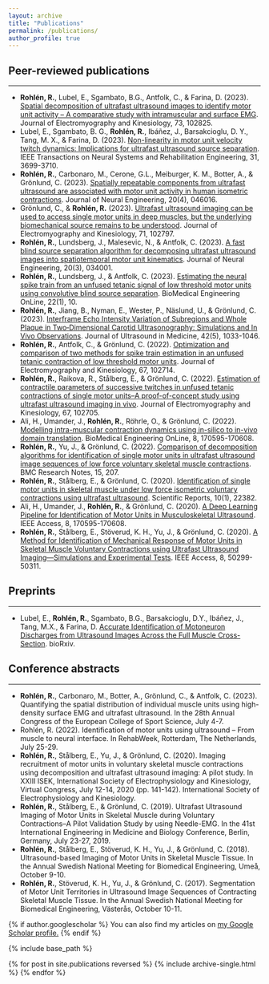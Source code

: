 ```yaml
---
layout: archive
title: "Publications"
permalink: /publications/
author_profile: true
---
```


## Peer-reviewed publications
------
*	**Rohlén, R.**, Lubel, E., Sgambato, B.G., Antfolk, C., & Farina, D. (2023). [Spatial decomposition of ultrafast ultrasound images to identify motor unit activity – A comparative study with intramuscular and surface EMG](https://doi.org/10.1016/j.jelekin.2023.102825). Journal of Electromyography and Kinesiology, 73, 102825.
*	Lubel, E., Sgambato, B. G., **Rohlén, R.**, Ibáñez, J., Barsakcioglu, D. Y., Tang, M. X., & Farina, D. (2023). [Non-linearity in motor unit velocity twitch dynamics: Implications for ultrafast ultrasound source separation](https://doi.org/10.1109/TNSRE.2023.3315146). IEEE Transactions on Neural Systems and Rehabilitation Engineering, 31, 3699-3710.
*	**Rohlén, R.**, Carbonaro, M., Cerone, G.L., Meiburger, K. M., Botter, A., & Grönlund, C. (2023). [Spatially repeatable components from ultrafast ultrasound are associated with motor unit activity in human isometric contractions](https://doi.org/10.1088/1741-2552/ace6fc). Journal of Neural Engineering, 20(4), 046016.
*	Grönlund, C., & **Rohlén, R.** (2023). [Ultrafast ultrasound imaging can be used to access single motor units in deep muscles, but the underlying biomechanical source remains to be understood](https://doi.org/10.1016/j.jelekin.2023.102797). Journal of Electromyography and Kinesiology, 71, 102797.
*	**Rohlén, R.**, Lundsberg, J., Malesevic, N., & Antfolk, C. (2023). [A fast blind source separation algorithm for decomposing ultrafast ultrasound images into spatiotemporal motor unit kinematics](https://doi.org/10.1088/1741-2552/acd4e9). Journal of Neural Engineering, 20(3), 034001.
*	**Rohlén, R.**, Lundsberg, J., & Antfolk, C. (2023). [Estimating the neural spike train from an unfused tetanic signal of low threshold motor units using convolutive blind source separation](https://doi.org/10.1186/s12938-023-01076-0). BioMedical Engineering OnLine, 22(1), 10.
*	**Rohlén, R.**, Jiang, B., Nyman, E., Wester, P., Näslund, U., & Grönlund, C. (2023). [Interframe Echo Intensity Variation of Subregions and Whole Plaque in Two‐Dimensional Carotid Ultrasonography: Simulations and In Vivo Observations](https://doi.org/10.1002/jum.16114). Journal of Ultrasound in Medicine, 42(5), 1033-1046.
*	**Rohlén, R.**, Antfolk, C., & Grönlund, C. (2022). [Optimization and comparison of two methods for spike train estimation in an unfused tetanic contraction of low threshold motor units](https://doi.org/10.1016/j.jelekin.2022.102714). Journal of Electromyography and Kinesiology, 67, 102714.
*	**Rohlén, R.**, Raikova, R., Stålberg, E., & Grönlund, C. (2022). [Estimation of contractile parameters of successive twitches in unfused tetanic contractions of single motor units–A proof-of-concept study using ultrafast ultrasound imaging in vivo](https://doi.org/10.1016/j.jelekin.2022.102705). Journal of Electromyography and Kinesiology, 67, 102705.
*	Ali, H., Umander, J., **Rohlén, R.**, Röhrle, O., & Grönlund, C. (2022). [Modelling intra-muscular contraction dynamics using in-silico to in-vivo domain translation](https://doi.org/10.1186/s12938-022-01016-4). BioMedical Engineering OnLine, 8, 170595-170608.
*	**Rohlén, R.**, Yu, J., & Grönlund, C. (2022). [Comparison of decomposition algorithms for identification of single motor units in ultrafast ultrasound image sequences of low force voluntary skeletal muscle contractions](https://doi.org/10.1186/s13104-022-06093-1). BMC Research Notes, 15, 207.
*	**Rohlén, R.**, Stålberg, E., & Grönlund, C. (2020). [Identification of single motor units in skeletal muscle under low force isometric voluntary contractions using ultrafast ultrasound](https://doi.org/10.1038/s41598-020-79863-1). Scientific Reports, 10(1), 22382.
*	Ali, H., Umander, J., **Rohlén, R.**, & Grönlund, C. (2020). [A Deep Learning Pipeline for Identification of Motor Units in Musculoskeletal Ultrasound](https://doi.org/10.1109/ACCESS.2020.3023495). IEEE Access, 8, 170595-170608.
*	**Rohlén, R.**, Stålberg, E., Stöverud, K. H., Yu, J., & Grönlund, C. (2020). [A Method for Identification of Mechanical Response of Motor Units in Skeletal Muscle Voluntary Contractions using Ultrafast Ultrasound Imaging—Simulations and Experimental Tests](https://doi.org/10.1109/ACCESS.2020.2980053). IEEE Access, 8, 50299-50311.

## Preprints
------
* Lubel, E., **Rohlén, R.**, Sgambato, B.G., Barsakcioglu, D.Y., Ibáñez, J., Tang, M.X., & Farina, D. [Accurate Identification of Motoneuron Discharges from Ultrasound Images Across the Full Muscle Cross-Section](https://doi.org/10.1101/2023.09.29.560220). bioRxiv.

## Conference abstracts
------
* **Rohlén, R.**, Carbonaro, M., Botter, A., Grönlund, C., & Antfolk, C. (2023). Quantifying the spatial distribution of individual muscle units using high-density surface EMG and ultrafast ultrasound. In the 28th Annual Congress of the European College of Sport Science, July 4-7.
* Rohlén, R. (2022). Identification of motor units using ultrasound – From muscle to neural interface. In RehabWeek, Rotterdam, The Netherlands, July 25-29.
* **Rohlén, R.**, Stålberg, E., Yu, J., & Grönlund, C. (2020). Imaging recruitment of motor units in voluntary skeletal muscle contractions using decomposition and ultrafast ultrasound imaging: A pilot study. In XXIII ISEK, International Society of Electrophysiology and Kinesiology, Virtual Congress, July 12-14, 2020 (pp. 141-142). International Society of Electrophysiology and Kinesiology.
* **Rohlén, R.**, Stålberg, E., & Grönlund, C. (2019). Ultrafast Ultrasound Imaging of Motor Units in Skeletal Muscle during Voluntary Contractions–A Pilot Validation Study by using Needle-EMG. In the 41st International Engineering in Medicine and Biology Conference, Berlin, Germany, July 23-27, 2019.
* **Rohlén, R.**, Stålberg, E., Stöverud, K. H., Yu, J., & Grönlund, C. (2018). Ultrasound-based Imaging of Motor Units in Skeletal Muscle Tissue. In the Annual Swedish National Meeting for Biomedical Engineering, Umeå, October 9-10.
* **Rohlén, R.**, Stöverud, K. H., Yu, J., & Grönlund, C. (2017). Segmentation of Motor Unit Territories in Ultrasound Image Sequences of Contracting Skeletal Muscle Tissue. In the Annual Swedish National Meeting for Biomedical Engineering, Västerås, October 10-11.

{% if author.googlescholar %}
  You can also find my articles on <u><a href="{{author.googlescholar}}">my Google Scholar profile</a>.</u>
{% endif %}

{% include base_path %}

{% for post in site.publications reversed %}
  {% include archive-single.html %}
{% endfor %}
